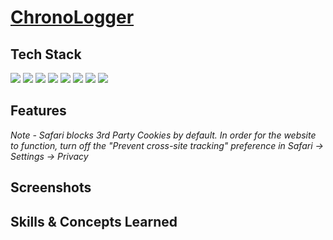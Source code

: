 # <a href="https://soft-capybara-638585.netlify.app/">ChronoLogger</a>

<h2>Tech Stack</h2>
<div>
  <img src="https://img.shields.io/badge/MongoDB-13aa52?style=for-the-badge&logo=MongoDB&logoColor=white"> 
  <img src="https://img.shields.io/badge/Express.js-ffffff?style=for-the-badge&logo=express&logoColor=black"> 
  <img src="https://img.shields.io/badge/React-61dafb?style=for-the-badge&logo=react&logoColor=black"> 
  <img src="https://img.shields.io/badge/node.js-339933?style=for-the-badge&logo=Node.js&logoColor=white"> 
  <img src="https://img.shields.io/badge/JavaScript-F7DF1E?style=for-the-badge&logo=javascript&logoColor=black"> 
  <img src="https://img.shields.io/badge/html5-E34F26?style=for-the-badge&logo=html5&logoColor=white"> 
  <img src="https://img.shields.io/badge/CSS3-1572B6?style=for-the-badge&logo=css3&logoColor=white"> 
  <img src="https://img.shields.io/badge/AWS_S3-569A31?logo=amazons3&logoColor=fff&style=for-the-badge">
</div>

<h2>Features</h2>

<i>Note - Safari blocks 3rd Party Cookies by default. In order for the website to function, turn off the "Prevent cross-site tracking" preference in Safari -> Settings -> Privacy</i>


<h2>Screenshots</h2>



<h2>Skills & Concepts Learned</h2>

